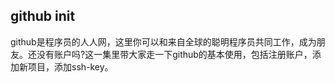 ## github init
github是程序员的人人网，这里你可以和来自全球的聪明程序员共同工作，成为朋友。还没有账户吗?这一集里带大家走一下github的基本使用，包括注册账户，添加新项目，添加ssh-key。
